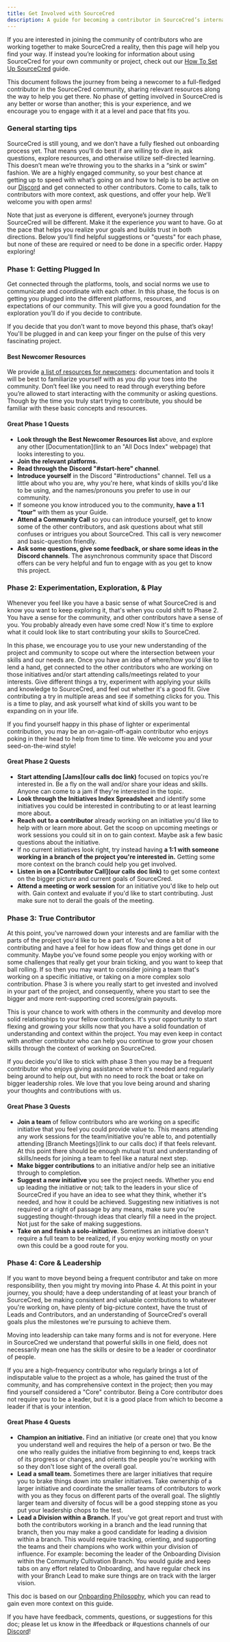 ```yaml
---
title: Get Involved with SourceCred
description: A guide for becoming a contributor in SourceCred’s internal community.
---
```

If you are interested in joining the community of contributors who are working together to make SourceCred a reality, then this page will help you find your way. If instead you’re looking for information about using SourceCred for your own community or project, check out our [How To Set Up SourceCred](/docs/beta/setup-guide) guide.

This document follows the journey from being a newcomer to a full-fledged contributor in the SourceCred community, sharing relevant resources along the way to help you get there. No phase of getting involved in SourceCred is any better or worse than another; this is your experience, and we encourage you to engage with it at a level and pace that fits you.

### General starting tips

SourceCred is still young, and we don’t have a fully fleshed out onboarding process yet. That means you’ll do best if are willing to dive in, ask questions, explore resources, and otherwise utilize self-directed learning. This doesn’t mean we’re throwing you to the sharks in a “sink or swim” fashion. We are a highly engaged community, so your best chance at getting up to speed with what’s going on and how to help is to be active on our [Discord](https://sourcecred.io/discord) and get connected to other contributors. Come to calls, talk to contributors with more context, ask questions, and offer your help. We’ll welcome you with open arms!

Note that just as everyone is different, everyone’s journey through SourceCred will be different. Make it the experience *you* want to have. Go at the pace that helps you realize your goals and builds trust in both directions. Below you'll find helpful suggestions or "quests" for each phase, but none of these are required or need to be done in a specific order. Happy exploring!

### Phase 1: Getting Plugged In

Get connected through the platforms, tools, and social norms we use to communicate and coordinate with each other. In this phase, the focus is on getting you plugged into the different platforms, resources, and expectations of our community. This will give you a good foundation for the exploration you’ll do if you decide to contribute.

If you decide that you don’t want to move beyond this phase, that’s okay! You'll be plugged in and can keep your finger on the pulse of this very fascinating project.

#### Best Newcomer Resources

We provide [a list of resources for newcomers](/docs/beta/best-resources-for-new-contributors): documentation and tools it will be best to familiarize yourself with as you dip your toes into the community. Don’t feel like you need to read through everything before you’re allowed to start interacting with the community or asking questions. Though by the time you truly start trying to contribute, you should be familiar with these basic concepts and resources.

#### Great Phase 1 Quests

* **Look through the Best Newcomer Resources list** above, and explore any other \[Documentation](link to an "All Docs Index" webpage) that looks interesting to you.
* **Join the relevant platforms.**
* **Read through the** **Discord "#start-here" channel**.
* **Introduce yourself** in the Discord "#introductions" channel. Tell us a little about who you are, why you're here, what kinds of skills you'd like to be using, and the names/pronouns you prefer to use in our community.
* If someone you know introduced you to the community, **have a 1:1 "tour"** with them as your Guide.
* **Attend a Community Call** so you can introduce yourself, get to know some of the other contributors, and ask questions about what still confuses or intrigues you about SourceCred. This call is very newcomer and basic-question friendly.
* **Ask some questions, give some feedback, or share some ideas in the Discord channels**. The asynchronous community space that Discord offers can be very helpful and fun to engage with as you get to know this project.

### Phase 2: Experimentation, Exploration, & Play

Whenever you feel like you have a basic sense of what SourceCred is and know you want to keep exploring it, that's when you could shift to Phase 2. You have a sense for the community, and other contributors have a sense of you. You probably already even have some cred! Now it's time to explore what it could look like to start contributing your skills to SourceCred.

In this phase, we encourage you to use your new understanding of the project and community to scope out where the intersection between your skills and our needs are. Once you have an idea of where/how you'd like to lend a hand, get connected to the other contributors who are working on those initiatives and/or start attending calls/meetings related to your interests. Give different things a try, experiment with applying your skills and knowledge to SourceCred, and feel out whether it's a good fit. Give contributing a try in multiple areas and see if something clicks for you. This is a time to play, and ask yourself what kind of skills you want to be expanding on in your life.

If you find yourself happy in this phase of lighter or experimental contribution, you may be an on-again-off-again contributor who enjoys poking in their head to help from time to time. We welcome you and your seed-on-the-wind style!

#### Great Phase 2 Quests

* **Start attending \[Jams](our calls doc link)** focused on topics you're interested in. Be a fly on the wall and/or share your ideas and skills. Anyone can come to a jam if they're interested in the topic.
* **Look through the Initiatives Index Spreadsheet** and identify some initiatives you could be interested in contributing to or at least learning more about.
* **Reach out to a contributor** already working on an initiative you'd like to help with or learn more about. Get the scoop on upcoming meetings or work sessions you could sit in on to gain context. Maybe ask a few basic questions about the initiative.
* If no current initiatives look right, try instead having **a 1:1 with someone working in a branch of the project you're interested in.** Getting some more context on the branch could help you get involved.
* **Listen in on a \[Contributor Call](our calls doc link)** to get some context on the bigger picture and current goals of SourceCred.
* **Attend a meeting or work session** for an initiative you'd like to help out with. Gain context and evaluate if you'd like to start contributing. Just make sure not to derail the goals of the meeting.

### Phase 3: True Contributor

At this point, you've narrowed down your interests and are familiar with the parts of the project you'd like to be a part of. You've done a bit of contributing and have a feel for how ideas flow and things get done in our community. Maybe you've found some people you enjoy working with or some challenges that really get your brain ticking, and you want to keep that ball rolling. If so then you may want to consider joining a team that's working on a specific initiative, or taking on a more complex solo contribution. Phase 3 is where you really start to get invested and involved in your part of the project, and consequently, where you start to see the bigger and more rent-supporting cred scores/grain payouts.

This is your chance to work with others in the community and develop more solid relationships to your fellow contributors. It's your opportunity to start flexing and growing your skills now that you have a solid foundation of understanding and context within the project. You may even keep in contact with another contributor who can help you continue to grow your chosen skills through the context of working on SourceCred.

If you decide you'd like to stick with phase 3 then you may be a frequent contributor who enjoys giving assistance where it's needed and regularly being around to help out, but with no need to rock the boat or take on bigger leadership roles. We love that you love being around and sharing your thoughts and contributions with us.

#### Great Phase 3 Quests

* **Join a team** of fellow contributors who are working on a specific initiative that you feel you could provide value to. This means attending any work sessions for the team/initiative you're able to, and potentially attending \[Branch Meetings](link to our calls doc) if that feels relevant. At this point there should be enough mutual trust and understanding of skills/needs for joining a team to feel like a natural next step.
* **Make bigger contributions** to an initiative and/or help see an initiative through to completion.
* **Suggest a new initiative** you see the project needs. Whether you end up leading the initiative or not; talk to the leaders in your slice of SourceCred if you have an idea to see what they think, whether it's needed, and how it could be achieved. Suggesting new initiatives is not required or a right of passage by any means, make sure you're suggesting thought-through ideas that clearly fill a need in the project. Not just for the sake of making suggestions.
* **Take on and finish a solo-initiative**. Sometimes an initiative doesn't require a full team to be realized, if you enjoy working mostly on your own this could be a good route for you.

### Phase 4: Core & Leadership

If you want to move beyond being a frequent contributor and take on more responsibility, then you might try moving into Phase 4. At this point in your journey, you should; have a deep understanding of at least your branch of SourceCred, be making consistent and valuable contributions to whatever you're working on, have plenty of big-picture context, have the trust of Leads and Contributors, and an understanding of SourceCred's overall goals plus the milestones we're pursuing to achieve them.

Moving into leadership can take many forms and is not for everyone. Here in SourceCred we understand that powerful skills in one field, does not necessarily mean one has the skills or desire to be a leader or coordinator of people.

If you are a high-frequency contributor who regularly brings a lot of indisputable value to the project as a whole, has gained the trust of the community, and has comprehensive context in the project; then you may find yourself considered a "Core" contributor. Being a Core contributor does not require you to be a leader, but it is a good place from which to become a leader if that is your intention.

#### Great Phase 4 Quests

* **Champion an initiative.** Find an initiative (or create one) that you know you understand well and requires the help of a person or two. Be the one who really guides the initiative from beginning to end, keeps track of its progress or changes, and orients the people you're working with so they don't lose sight of the overall goal.
* **Lead a small team.** Sometimes there are larger initiatives that require you to brake things down into smaller initiatives. Take ownership of a larger initiative and coordinate the smaller teams of contributors to work with you as they focus on different parts of the overall goal. The slightly larger team and diversity of focus will be a good stepping stone as you put your leadership chops to the test.
* **Lead a Division within a Branch.** If you've got great report and trust with both the contributors working in a branch and the lead running that branch, then you may make a good candidate for leading a division within a branch. This would require tracking, orienting, and supporting the teams and their champions who work within your division of influence. For example: becoming the leader of the Onboarding Division within the Community Cultivation Branch. You would guide and keep tabs on any effort related to Onboarding, and have regular check ins with your Branch Lead to make sure things are on track with the larger vision.

This doc is based on our [Onboarding Philosophy](https://discourse.sourcecred.io/t/a-better-onboarding/767), which you can read to gain even more context on this guide.

If you have have feedback, comments, questions, or suggestions for this doc; please let us know in the #feedback or #questions channels of our [Discord](https://sourcecred.io/discord)!